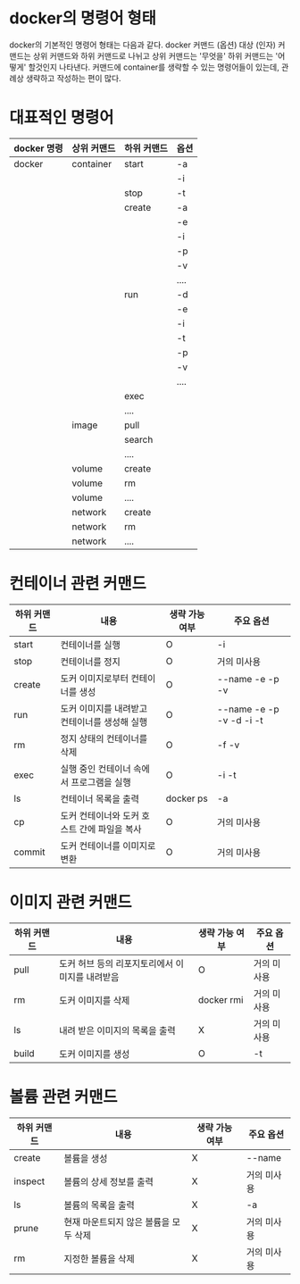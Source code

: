 # docker의 명령어 형태
docker의 기본적인 명령어 형태는 다음과 같다.
docker 커맨드 (옵션) 대상 (인자)
커맨드는 상위 커맨드와 하위 커맨드로 나뉘고 상위 커맨드는 '무엇을' 하위 커맨드는 '어떻게' 할것인지 나타낸다.
커맨드에 container를 생략할 수 있는 명령어들이 있는데, 관례상 생략하고 작성하는 편이 많다.

# 대표적인 명령어
|docker 명령 | 상위 커맨드 | 하위 커맨드 | 옵션|
|---|---|---|---|
|docker|container|start|-a|
| | | |-i|
| | | stop| -t|
| | | create|-a|
| | | | -e|
| | | | -i|
| | | | -p|
| | | | -v|
| | | | ....|
| | | run| -d|
| | | | -e|
| | | | -i|
| | | | -t|
| | | | -p|
| | | | -v|
| | | | ....|
| | | exec| |
| | | ....| |
| |image|pull||
| | |search||
| | |....||
| |volume|create||
| |volume|rm||
| |volume|....||
| |network|create||
| |network|rm||
| |network|....||

# 컨테이너 관련 커맨드
|하위 커맨드|내용|생략 가능 여부|주요 옵션|
|---|---|---|---|
|start|컨테이너를 실행|O|-i|
|stop|컨테이너를 정지|O|거의 미사용|
|create|도커 이미지로부터 컨테이너를 생성|O|--name -e -p -v|
|run|도커 이미지를 내려받고 컨테이너를 생성해 실행|O|--name -e -p -v -d -i -t|
|rm|정지 상태의 컨테이너를 삭제|O|-f -v|
|exec|실행 중인 컨테이너 속에서 프로그램을 실행|O|-i -t|
|ls|컨테이너 목록을 출력|docker ps|-a|
|cp|도커 컨테이너와 도커 호스트 간에 파일을 복사|O|거의 미사용|
|commit|도커 컨테이너를 이미지로 변환|O|거의 미사용|

# 이미지 관련 커맨드
|하위 커맨드|내용|생략 가능 여부|주요 옵션|
|---|---|---|---|
|pull|도커 허브 등의 리포지토리에서 이미지를 내려받음|O|거의 미사용|
|rm|도커 이미지를 삭제|docker rmi|거의 미사용|
|ls|내려 받은 이미지의 목록을 출력|X|거의 미사용|
|build|도커 이미지를 생성|O|-t|

# 볼륨 관련 커맨드
|하위 커맨드|내용|생략 가능 여부|주요 옵션|
|---|---|---|---|
|create|볼륨을 생성|X|--name|
|inspect|볼륨의 상세 정보를 출력|X|거의 미사용|
|ls|볼륨의 목록을 출력|X|-a|
|prune|현재 마운트되지 않은 볼륨을 모두 삭제|X|거의 미사용|
|rm|지정한 볼륨을 삭제|X|거의 미사용|



